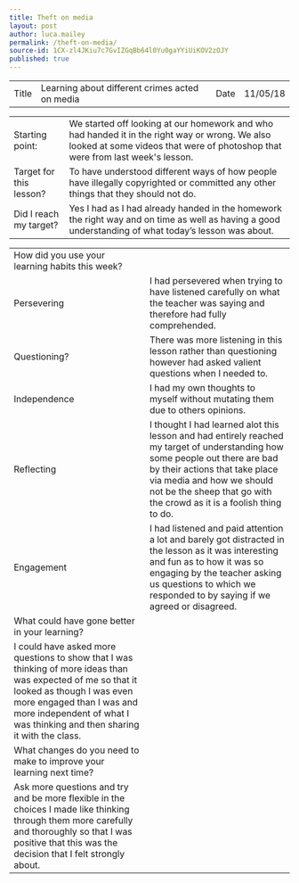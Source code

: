 ```yaml
---
title: Theft on media
layout: post
author: luca.mailey
permalink: /theft-on-media/
source-id: 1CX-zl4JKiu7c7GvIZGqBb64l0Yu0gaYYiUiKOV2zOJY
published: true
---
```

<table>
  <tr>
    <td>Title</td>
    <td>Learning about different crimes acted on media </td>
    <td>Date</td>
    <td>11/05/18</td>
  </tr>
</table>


<table>
  <tr>
    <td>Starting point:</td>
    <td>We started off looking at our homework and who had handed it in the right way or wrong. We also looked at some videos that were of photoshop that were from last week's lesson.</td>
  </tr>
  <tr>
    <td>Target for this lesson?</td>
    <td>To have understood different ways of how people have illegally copyrighted or committed any other things that they should not do.</td>
  </tr>
  <tr>
    <td>Did I reach my target? </td>
    <td>Yes I had as I had already handed in the homework the right way and on time as well as having a good understanding of what today’s lesson was about.</td>
  </tr>
</table>


<table>
  <tr>
    <td>How did you use your learning habits this week?</td>
    <td></td>
  </tr>
  <tr>
    <td>Persevering</td>
    <td>I had persevered when trying to have listened carefully on what the teacher was saying and therefore had fully comprehended.</td>
  </tr>
  <tr>
    <td>Questioning?</td>
    <td>There was more listening in this lesson rather than questioning however had asked valient questions when I needed to.</td>
  </tr>
  <tr>
    <td>Independence</td>
    <td>I had my own thoughts to myself without mutating them due to others opinions.</td>
  </tr>
  <tr>
    <td>Reflecting</td>
    <td>I thought I had learned alot this lesson and had entirely reached my target of understanding how some people out there are bad by their actions that take place via media and how we should not be the sheep that go with the crowd as it is a foolish thing to do.</td>
  </tr>
  <tr>
    <td>Engagement</td>
    <td>I had listened and paid attention a lot and barely got distracted in the lesson as it was interesting and fun as to how it was so engaging by the teacher asking us questions to which we responded to by saying if we agreed or disagreed.</td>
  </tr>
  <tr>
    <td>What could have gone better in your learning?</td>
    <td></td>
  </tr>
  <tr>
    <td>I could have asked more questions to show that I was thinking of more ideas than was expected of me so that it looked as though I was even more engaged than I was and more independent of what I was thinking and then sharing it with the class.</td>
    <td></td>
  </tr>
  <tr>
    <td>What changes do you need to make to improve your learning next time?</td>
    <td></td>
  </tr>
  <tr>
    <td>Ask more questions and try and be more flexible in the choices I made like thinking through them more carefully and thoroughly so that I was positive that this was the decision that I felt strongly about.</td>
    <td></td>
  </tr>
</table>


